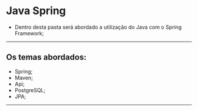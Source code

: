 # Java Spring

- Dentro desta pasta será abordado a utilização do Java com o Spring Framework;

-----

## Os temas abordados:

- Spring;
- Maven;
- Api;
- PostgreSQL;
- JPA;
-----

